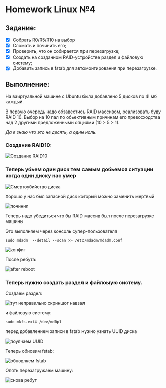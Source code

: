 # Homework Linux №4

## Задание:

- [x] Cобрать R0/R5/R10 на выбор
- [x] Сломать и починить его;
- [x] Проверить, что он собирается при перезагрузке;
- [x] Cоздать на созданном RAID-устройстве раздел и файловую систему;
- [x] Добавить запись в fstab для автомонтирования при перезагрузке.

## Выполнение:

На ваиртуальной машине с Ubuntu была добавлено 5 дисков по 4! мб каждый.

В первую очередь надо обзавестись RAID массивом, реализовать буду RAID 10. Выбор на 10 пал по обьективным причинам его превосходства над 2 другими предложенными опциями (10 > 5 > 1).

*Да я знаю что это не десять, а один ноль.*

### Создание RAID10:

![Создание RAID10](./pictures/made_rade10.png)

### Теперь убьем один диск тем самым добьемся ситуации когда один диску нас умер

![Смертоубийство диска](./pictures/oh_no.png)

Хорошо у нас был запасной диск который можно заменить мертвый

![починил](./pictures/fixed.png)

Теперь надо убедиться что бы RAID массив был после перезагрузке машины

Это выполняем через консоль супер-пользователя

`sudo mdadm  --detail --scan >> /etc/mdadm/mdadm.conf`

![конфиг](./pictures/mdadm_conf.png)

После ребута:

![after reboot](./pictures/after_reboot.png)

### Теперь нужно создать раздел и файлоыую систему.

Создаем раздел:

![тут неправильно скриншот навзал](./pictures/new_fs.png)

и файловую систему:

`sudo mkfs.ext4 /dev/md0p1`

перед добавлением записи в fstab нужно узнать UUID диска

![поулчаем UUID](./pictures/get_UUID.png)

Теперь обновим fstab:

![обновляем fstab](./pictures/fstab.png)

Опять перезагружаем машину:

![снова ребут](./pictures/after_reboot_2.png)
